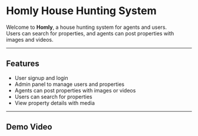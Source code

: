 # Homly House Hunting System

Welcome to **Homly**, a house hunting system for agents and users.  
Users can search for properties, and agents can post properties with images and videos.

---

## Features

- User signup and login
- Admin panel to manage users and properties
- Agents can post properties with images or videos
- Users can search for properties
- View property details with media

---

## Demo Video

<a href="https://youtu.be/p0TZL5X51_g">
  
</a>
